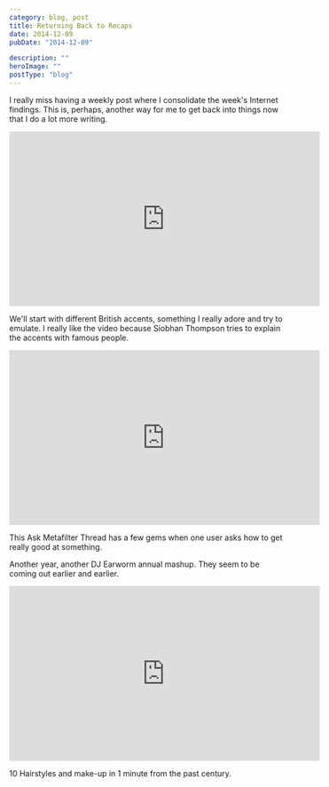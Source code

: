 ```yaml
---
category: blog, post
title: Returning Back to Recaps
date: 2014-12-09
pubDate: "2014-12-09"

description: ""
heroImage: ""
postType: "blog"
---
```




I really miss having a weekly post where I consolidate the week's Internet findings. This is, perhaps, another way for me to get back into things now that I do a lot more writing.

<iframe width="560" height="315" src="https://www.youtube.com/embed/FyyT2jmVPAk" frameborder="0" allowfullscreen></iframe>

We'll start with different British accents, something I really adore and try to emulate. I really like the video because Siobhan Thompson tries to explain the accents with famous people.

<iframe width="560" height="315" src="https://www.youtube.com/embed/BjYWwZYLYEs" frameborder="0" allowfullscreen></iframe>

This Ask Metafilter Thread has a few gems when one user asks how to get really good at something.

Another year, another DJ Earworm annual mashup. They seem to be coming out earlier and earlier.

<iframe width="560" height="315" src="https://www.youtube.com/embed/LOyVvpXRX6w" frameborder="0" allowfullscreen></iframe>

10 Hairstyles and make-up in 1 minute from the past century.
